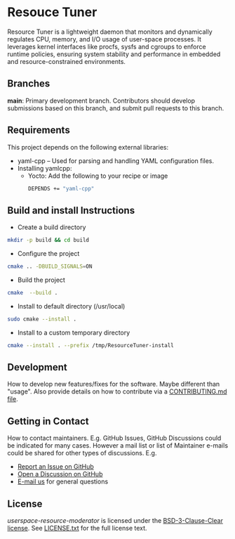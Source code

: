 # Resouce Tuner

Resource Tuner is a lightweight daemon that monitors and dynamically regulates CPU, memory, and I/O usage of user-space processes.
It leverages kernel interfaces like procfs, sysfs and cgroups to enforce runtime policies, ensuring system stability and performance in embedded and resource-constrained environments.

## Branches

**main**: Primary development branch. Contributors should develop submissions based on this branch, and submit pull requests to this branch.

## Requirements

This project depends on the following external libraries:
* yaml-cpp – Used for parsing and handling YAML configuration files.
* Installing yamlcpp:
  * Yocto: Add the following to your recipe or image
    ```bash
    DEPENDS += "yaml-cpp"
    ```

## Build and install Instructions
* Create a build directory
```bash
mkdir -p build && cd build
```
* Configure the project
```bash
cmake .. -DBUILD_SIGNALS=ON
```
* Build the project
```bash
cmake  --build .
```
* Install to default directory (/usr/local)
```bash
sudo cmake --install .
```
* Install to a custom temporary directory
```bash
cmake --install . --prefix /tmp/ResourceTuner-install
```

## Development

How to develop new features/fixes for the software. Maybe different than "usage". Also provide details on how to contribute via a [CONTRIBUTING.md file](CONTRIBUTING.md).

## Getting in Contact

How to contact maintainers. E.g. GitHub Issues, GitHub Discussions could be indicated for many cases. However a mail list or list of Maintainer e-mails could be shared for other types of discussions. E.g.

* [Report an Issue on GitHub](../../issues)
* [Open a Discussion on GitHub](../../discussions)
* [E-mail us](mailto:CSE.Perf.dev@qti.qualcomm.com) for general questions

## License

*userspace-resource-moderator* is licensed under the [BSD-3-Clause-Clear license](https://spdx.org/licenses/BSD-3-Clause-Clear.html). See [LICENSE.txt](LICENSE.txt) for the full license text.
